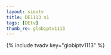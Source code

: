 ```yaml
--- 
layout: sieutv
title: DE1113 s1
tags: [DEtv]
thumb_re: globiptv1113
---
```

{% include tvadv key="globiptv1113" %} 
